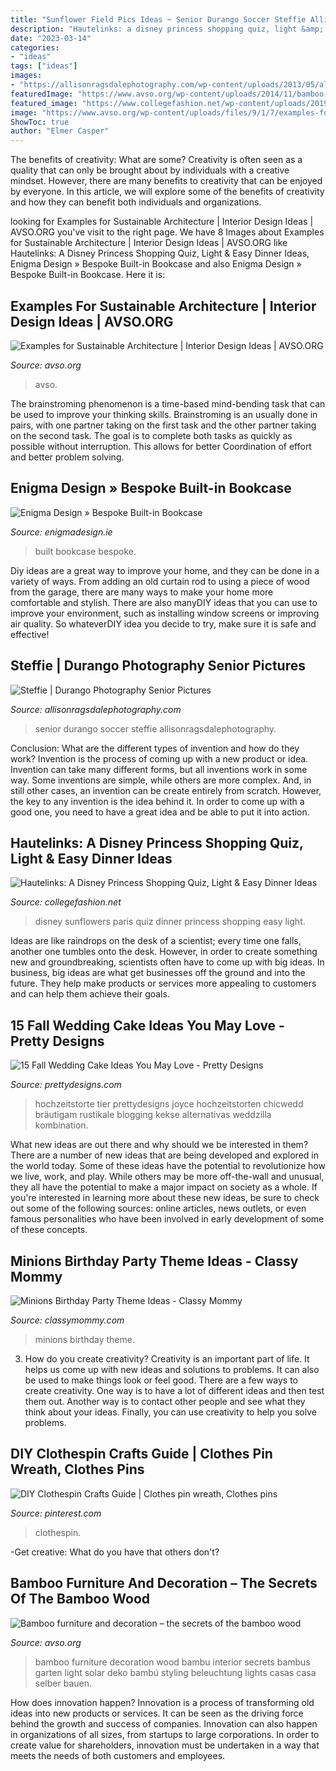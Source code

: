 ```yaml
---
title: "Sunflower Field Pics Ideas ~ Senior Durango Soccer Steffie Allisonragsdalephotography"
description: "Hautelinks: a disney princess shopping quiz, light &amp; easy dinner ideas"
date: "2023-03-14"
categories:
- "ideas"
tags: ["ideas"]
images:
- "https://allisonragsdalephotography.com/wp-content/uploads/2013/05/allisonragsdalephotography-11.jpg"
featuredImage: "https://www.avso.org/wp-content/uploads/2014/11/bamboo-furniture-and-decoration-the-secrets-of-the-bamboo-wood-1415267081.jpg"
featured_image: "https://www.collegefashion.net/wp-content/uploads/2019/03/sunflowers.jpg"
image: "https://www.avso.org/wp-content/uploads/files/9/1/7/examples-for-sustainable-architecture-7-917.jpg"
ShowToc: true
author: "Elmer Casper"
---
```



The benefits of creativity: What are some?
Creativity is often seen as a quality that can only be brought about by individuals with a creative mindset. However, there are many benefits to creativity that can be enjoyed by everyone. In this article, we will explore some of the benefits of creativity and how they can benefit both individuals and organizations.

	

		
looking for Examples for Sustainable Architecture | Interior Design Ideas | AVSO.ORG you've visit to the right page. We have 8 Images about Examples for Sustainable Architecture | Interior Design Ideas | AVSO.ORG like Hautelinks: A Disney Princess Shopping Quiz, Light &amp; Easy Dinner Ideas, Enigma Design » Bespoke Built-in Bookcase and also Enigma Design » Bespoke Built-in Bookcase. Here it is:
		
    
## Examples For Sustainable Architecture | Interior Design Ideas | AVSO.ORG

<img loading=lazy src="https://www.avso.org/wp-content/uploads/files/9/1/7/examples-for-sustainable-architecture-7-917.jpg" onerror="this.onerror=null;this.src='https://tse1.mm.bing.net/th?id=OIP.gBlfW0bM1EoIDAEIOffb2AHaMf&amp;pid=15.1';" alt="Examples for Sustainable Architecture | Interior Design Ideas | AVSO.ORG">

_Source: avso.org_

>avso. 

	

The brainstroming phenomenon is a time-based mind-bending task that can be used to improve your thinking skills. Brainstroming is an usually done in pairs, with one partner taking on the first task and the other partner taking on the second task. The goal is to complete both tasks as quickly as possible without interruption. This allows for better Coordination of effort and better problem solving.

    
## Enigma Design » Bespoke Built-in Bookcase

<img loading=lazy src="https://www.enigmadesign.ie/wp-content/uploads/2017/02/Built-in-Bookcase-3.jpg" onerror="this.onerror=null;this.src='https://tse4.mm.bing.net/th?id=OIP.SUE-zg0Q_-aQtQcMlDwsfAHaKC&amp;pid=15.1';" alt="Enigma Design » Bespoke Built-in Bookcase">

_Source: enigmadesign.ie_

>built bookcase bespoke. 

	

Diy ideas are a great way to improve your home, and they can be done in a variety of ways. From adding an old curtain rod to using a piece of wood from the garage, there are many ways to make your home more comfortable and stylish. There are also manyDIY ideas that you can use to improve your environment, such as installing window screens or improving air quality. So whateverDIY idea you decide to try, make sure it is safe and effective!

    
## Steffie | Durango Photography Senior Pictures

<img loading=lazy src="https://allisonragsdalephotography.com/wp-content/uploads/2013/05/allisonragsdalephotography-11.jpg" onerror="this.onerror=null;this.src='https://tse3.mm.bing.net/th?id=OIP.ZEzp4iK0rZP84jD_ZeQsTAHaLI&amp;pid=15.1';" alt="Steffie | Durango Photography Senior Pictures">

_Source: allisonragsdalephotography.com_

>senior durango soccer steffie allisonragsdalephotography. 

	

Conclusion: What are the different types of invention and how do they work?
Invention is the process of coming up with a new product or idea. Invention can take many different forms, but all inventions work in some way. Some inventions are simple, while others are more complex. And, in still other cases, an invention can be create entirely from scratch. However, the key to any invention is the idea behind it. In order to come up with a good one, you need to have a great idea and be able to put it into action.

    
## Hautelinks: A Disney Princess Shopping Quiz, Light &amp; Easy Dinner Ideas

<img loading=lazy src="https://www.collegefashion.net/wp-content/uploads/2019/03/sunflowers.jpg" onerror="this.onerror=null;this.src='https://tse1.mm.bing.net/th?id=OIP.iQ8Nno6_nWoruYwYy3cnugHaKn&amp;pid=15.1';" alt="Hautelinks: A Disney Princess Shopping Quiz, Light &amp; Easy Dinner Ideas">

_Source: collegefashion.net_

>disney sunflowers paris quiz dinner princess shopping easy light. 

	

Ideas are like raindrops on the desk of a scientist; every time one falls, another one tumbles onto the desk. However, in order to create something new and groundbreaking, scientists often have to come up with big ideas. In business, big ideas are what get businesses off the ground and into the future. They help make products or services more appealing to customers and can help them achieve their goals.

    
## 15 Fall Wedding Cake Ideas You May Love - Pretty Designs

<img loading=lazy src="http://www.prettydesigns.com/wp-content/uploads/2014/09/Wedding-Cake-and-Cup-Cakes.jpg" onerror="this.onerror=null;this.src='https://tse1.mm.bing.net/th?id=OIP.8RIjzhVbCHRvoFYLAKNbjAHaKf&amp;pid=15.1';" alt="15 Fall Wedding Cake Ideas You May Love - Pretty Designs">

_Source: prettydesigns.com_

>hochzeitstorte tier prettydesigns joyce hochzeitstorten chicwedd bräutigam rustikale blogging kekse alternativas weddzilla kombination. 

	

What new ideas are out there and why should we be interested in them?
There are a number of new ideas that are being developed and explored in the world today. Some of these ideas have the potential to revolutionize how we live, work, and play. While others may be more off-the-wall and unusual, they all have the potential to make a major impact on society as a whole. If you're interested in learning more about these new ideas, be sure to check out some of the following sources: online articles, news outlets, or even famous personalities who have been involved in early development of some of these concepts.

    
## Minions Birthday Party Theme Ideas - Classy Mommy

<img loading=lazy src="http://classymommy.com/wp-content/uploads/2015/08/IMG_0338.jpg" onerror="this.onerror=null;this.src='https://tse4.mm.bing.net/th?id=OIP.h1rVCe32MWrHIlG6QhjfZgHaFj&amp;pid=15.1';" alt="Minions Birthday Party Theme Ideas - Classy Mommy">

_Source: classymommy.com_

>minions birthday theme. 

	

3. How do you create creativity?
Creativity is an important part of life. It helps us come up with new ideas and solutions to problems. It can also be used to make things look or feel good. There are a few ways to create creativity. One way is to have a lot of different ideas and then test them out. Another way is to contact other people and see what they think about your ideas. Finally, you can use creativity to help you solve problems.

    
## DIY Clothespin Crafts Guide | Clothes Pin Wreath, Clothes Pins

<img loading=lazy src="https://i.pinimg.com/736x/fb/69/55/fb6955702d35bf9debd02149c3f19af6.jpg" onerror="this.onerror=null;this.src='https://tse1.mm.bing.net/th?id=OIP.OXelgZqwwUcLVnJLJKzSkAHaNd&amp;pid=15.1';" alt="DIY Clothespin Crafts Guide | Clothes pin wreath, Clothes pins">

_Source: pinterest.com_

>clothespin. 

	

-Get creative: What do you have that others don't?

    
## Bamboo Furniture And Decoration – The Secrets Of The Bamboo Wood

<img loading=lazy src="https://www.avso.org/wp-content/uploads/2014/11/bamboo-furniture-and-decoration-the-secrets-of-the-bamboo-wood-1415267081.jpg" onerror="this.onerror=null;this.src='https://tse2.mm.bing.net/th?id=OIP.8YB29esiySL3qiZ-ztEurQHaLH&amp;pid=15.1';" alt="Bamboo furniture and decoration – the secrets of the bamboo wood">

_Source: avso.org_

>bamboo furniture decoration wood bambu interior secrets bambus garten light solar deko bambú styling beleuchtung lights casas casa selber bauen. 

	

How does innovation happen?
Innovation is a process of transforming old ideas into new products or services. It can be seen as the driving force behind the growth and success of companies. Innovation can also happen in organizations of all sizes, from startups to large corporations. In order to create value for shareholders, innovation must be undertaken in a way that meets the needs of both customers and employees.

